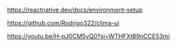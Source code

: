 https://reactnative.dev/docs/environment-setup

https://github.com/Rodrigo322/clima-ui

https://youtu.be/H-pJ0CM5yQ0?si=WTHFXt89nCCE53mi
